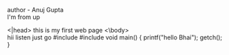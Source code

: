 author - Anuj Gupta
<br>
I'm from up 
<HTML>
<head>
<title>
  <body>
  the national flag of India bears three colours namely 
  <ul>
      <li> saffron 
      <li> white 
      <li> green 
      
  <|ul>
 <|body>
 <|HTML>

 <html></html> 
 <head></head>
<title>.   </title>
<|head>
<body>
this is my first web page 
<\body>
</html>
  <br>
hii 

<html>
  <title> find my page
  </title>
  <head>
    listen 
  </head>
  <body> 
    just go 
  </body>
  
</html>
#include<stdio.h>
#include<conio.h>
void main()
{
printf("hello Bhai");
getch();
}


